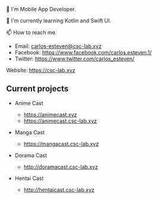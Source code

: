 👀 I'm Mobile App Developer.

🌱 I'm currently learning Kotlin and Swift UI.

📫 How to reach me.
  - Email: carlos-esteven@csc-lab.xyz
  - Facebook: https://www.facebook.com/carlos.esteven.1/
  - Twitter: https://www.twitter.com/carlos_esteven/

Website: https://csc-lab.xyz

## Current projects

  - Anime Cast
    - https://animecast.xyz
    - https://animecast.csc-lab.xyz
    
  - Manga Cast
    - https://mangacast.csc-lab.xyz
    
  - Dorama Cast
    - http://doramacast.csc-lab.xyz

  - Hentai Cast
    - http://hentaicast.csc-lab.xyz
